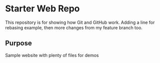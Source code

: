 # Starter Web Repo

This repository is for showing how Git and GitHub work. Adding a line for rebasing example, then more changes from my feature branch too.

## Purpose

Sample website with plenty of files for demos